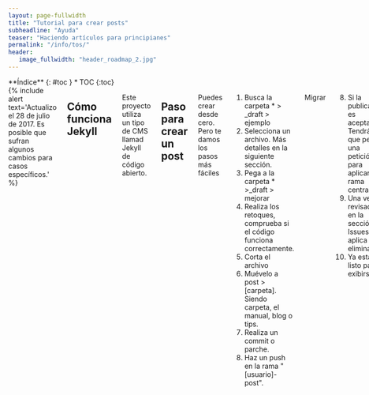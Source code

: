 ```yaml
---
layout: page-fullwidth
title: "Tutorial para crear posts"
subheadline: "Ayuda"
teaser: "Haciendo artículos para principianes"
permalink: "/info/tos/"
header:
   image_fullwidth: "header_roadmap_2.jpg"
---
```

<div class="row">
<div class="medium-4 medium-push-8 columns" markdown="1">
<div class="panel radius" markdown="1">
**Índice**
{: #toc }
*  TOC
{:toc}
</div>
</div><!-- /.medium-4.columns -->

<div class="medium-8 medium-pull-4 columns" markdown="1">
{% include alert text='Actualizo el 28 de julio de 2017. Es posible que sufran algunos cambios para casos específicos.' %}

## Cómo funciona Jekyll

Este proyecto utiliza un tipo de CMS llamad Jekyll de código abierto.

## Paso para crear un post

Puedes crear desde cero. Pero te damos los pasos más fáciles

1. Busca la carpeta * > _draft > ejemplo
2. Selecciona un archivo. Más detalles en la siguiente sección.
3. Pega a la carpeta * >_draft > mejorar
4. Realiza los retoques, comprueba si el código funciona correctamente.
5. Corta el archivo
6. Muévelo a post > [carpeta]. Siendo carpeta, el manual, blog o tips.
7. Realiza un commit o parche.
8. Haz un push en la rama "[usuario]-post".

Migrar

8. Si la publicación es aceptable. Tendrás que pedir una petición para aplicar a la rama central.
9. Una vez revisado en la sección Issues, se aplica y se elimina.
10. Ya está listo para exibirse.

<small markdown="1">[Ir al índice](#toc)</small>
{: .text-right }

## Agradecimientos


</div><!-- /.medium-8.columns -->
</div><!-- /.row -->
